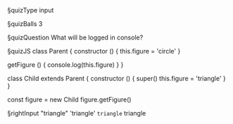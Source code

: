 §quizType
input

§quizBalls
3


§quizQuestion
What will be logged in console?



§quizJS
class Parent {
  constructor () {
    this.figure = 'circle'
  }

  getFigure () {
    console.log(this.figure)
  }
}

class Child extends Parent {
  constructor () {
    super()
    this.figure = 'triangle'
  }
}

const figure = new Child
figure.getFigure()


§rightInput
"triangle"
'triangle'
`triangle`
triangle
